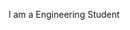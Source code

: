 I am a Engineering Student
<!---
muthulakshmi2k/muthulakshmi2k is a ✨ special ✨ repository because its `README.md` (this file) appears on your GitHub profile.
You can click the Preview link to take a look at your changes.
--->
